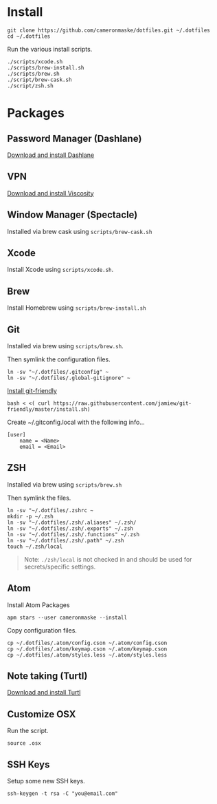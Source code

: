 # Install

```
git clone https://github.com/cameronmaske/dotfiles.git ~/.dotfiles
cd ~/.dotfiles
```

Run the various install scripts.

```
./scripts/xcode.sh
./scripts/brew-install.sh
./scripts/brew.sh
./script/brew-cask.sh
./script/zsh.sh
```

# Packages

## Password Manager (Dashlane)

[Download and install Dashlane](https://www.dashlane.com/download#downloaded)

## VPN

[Download and install Viscosity](https://www.sparklabs.com/viscosity/)

## Window Manager (Spectacle)

Installed via brew cask using `scripts/brew-cask.sh`

## Xcode

Install Xcode using `scripts/xcode.sh`.

## Brew

Install Homebrew using `scripts/brew-install.sh`

## Git

Installed via brew using `scripts/brew.sh`.

Then symlink the configuration files.

```
ln -sv "~/.dotfiles/.gitconfig" ~
ln -sv "~/.dotfiles/.global-gitignore" ~
```

[Install git-friendly](https://github.com/jamiew/git-friendly)
```
bash < <( curl https://raw.githubusercontent.com/jamiew/git-friendly/master/install.sh)
```

Create ~/.gitconfig.local with the following info...
```
[user]
	name = <Name>
	email = <Email>
```

## ZSH

Installed via brew using `scripts/brew.sh`

Then symlink the files.

```
ln -sv "~/.dotfiles/.zshrc ~
mkdir -p ~/.zsh
ln -sv "~/.dotfiles/.zsh/.aliases" ~/.zsh/
ln -sv "~/.dotfiles/.zsh/.exports" ~/.zsh
ln -sv "~/.dotfiles/.zsh/.functions" ~/.zsh
ln -sv "~/.dotfiles/.zsh/.path" ~/.zsh
touch ~/.zsh/local
```

> Note: `./zsh/local` is not checked in and should be used for secrets/specific settings.

## Atom

Install Atom Packages
```
apm stars --user cameronmaske --install
```

Copy configuration files.
```
cp ~/.dotfiles/.atom/config.cson ~/.atom/config.cson
cp ~/.dotfiles/.atom/keymap.cson ~/.atom/keymap.cson
cp ~/.dotfiles/.atom/styles.less ~/.atom/styles.less
```
## Note taking (Turtl)

[Download and install Turtl](https://turtlapp.com/)

## Customize OSX

Run the script.
```
source .osx
```

## SSH Keys

Setup some new SSH keys.
```
ssh-keygen -t rsa -C "you@email.com"
```
